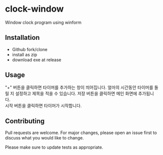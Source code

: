 # clock-window

Window clock program using winform

## Installation

* Github fork/clone
* install as zip
* download exe at release

## Usage
"+" 버튼을 클릭하면 타이머를 추가하는 창이 띄어집니다. 얼마의 시간동안 타이머를 돌릴 지 설정하고 제목을 적을 수 있습니다. 저장 버튼을 클릭하면 메인 화면에 추가됩니다.<br>
시작 버튼을 클릭하면 타이머가 시작합니다.

## Contributing

Pull requests are welcome. For major changes, please open an issue first
to discuss what you would like to change.

Please make sure to update tests as appropriate.
